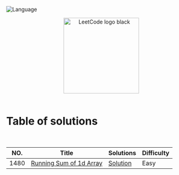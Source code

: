 ![Language](https://img.shields.io/badge/language-Java%20-green.svg)

<p align="center">
    <img width="200" alt="LeetCode logo black" src="https://upload.wikimedia.org/wikipedia/commons/1/19/LeetCode_logo_black.png">
  <br>
  <br>
</p>

# Table of solutions
<br>

|  NO.  |      Title     |   Solutions   | Difficulty  |                  
|-----|----------------|---------------|-------------|
|1480|[Running Sum of 1d Array](https://leetcode.com/problems/running-sum-of-1d-array/)|[Solution](../main/Solutions/1480.java)|Easy|
